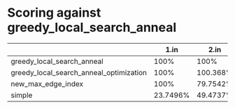 # Scoring against greedy_local_search_anneal

| | 1.in | 2.in | 3.in | 4.in | eucledian_fair_salesman_large.in | eucledian_large.in | eucledian_not_regular_only_large.in | eucledian_regular_large.in | fair_salesman_p50_large.in | fair_salesman_p50_medium.in | fair_salesman_p70_large.in | fair_salesman_p70_medium.in | not_regular_only_p20_large.in | not_regular_only_p20_medium.in | not_regular_only_p40_large.in | not_regular_only_p40_medium.in | not_regular_only_p80_large.in | not_regular_only_p80_medium.in | regular_large.in | whirl_large.in |
| --- | --- | --- | --- | --- | --- | --- | --- | --- | --- | --- | --- | --- | --- | --- | --- | --- | --- | --- | --- | --- |
| greedy_local_search_anneal|  100% |  100% |  100% |  100% |  100% |  100% |  100% |  100% |  100% |  100% |  100% |  100% |  100% |  100% |  100% |  100% |  100% |  100% |  100% |  100% |
| greedy_local_search_anneal_optimization|  100% |  100.368% |  99.6609% |  99.687% |  100% |  100% |  100% |  100% |  81.6053% |  99.4821% |  100% |  106.575% |  100% |  100% |  100% |  100% |  100% |  100% |  95.492% |  100% |
| new_max_edge_index|  100% |  79.7542% |  99.8371% |  99.687% |  100% |  100% |  100% |  100% |  111.067% |  100% |  122.161% |  107.598% |  100% |  100% |  100% |  100% |  100% |  100% |  100% |  100% |
| simple|  23.7496% |  49.4737% |  46.8046% |  53.9416% |  100% |  100% |  100% |  100% |  4.49141% |  10.5911% |  3.09517% |  7.53776% |  -8.30082e-05% |  31.6258% |  100% |  6.71018% |  100% |  10.8366% |  8.29071% |  100.415% |
